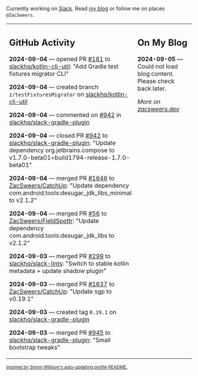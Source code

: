 Currently working on [Slack](https://slack.com/). Read [my blog](https://zacsweers.dev/) or follow me on places `@ZacSweers`.

<table><tr><td valign="top" width="60%">

## GitHub Activity
<!-- githubActivity starts -->
**2024-09-04** — opened PR [#181](https://github.com/slackhq/kotlin-cli-util/pull/181) to [slackhq/kotlin-cli-util](https://github.com/slackhq/kotlin-cli-util): "Add Gradle test fixtures migrator CLI"

**2024-09-04** — created branch `z/testFixturesMigrator` on [slackhq/kotlin-cli-util](https://github.com/slackhq/kotlin-cli-util)

**2024-09-04** — commented on [#942](https://github.com/slackhq/slack-gradle-plugin/pull/942#issuecomment-2329847180) in [slackhq/slack-gradle-plugin](https://github.com/slackhq/slack-gradle-plugin)

**2024-09-04** — closed PR [#942](https://github.com/slackhq/slack-gradle-plugin/pull/942) to [slackhq/slack-gradle-plugin](https://github.com/slackhq/slack-gradle-plugin): "Update dependency org.jetbrains.compose to v1.7.0-beta01+build1794-release-1.7.0-beta01"

**2024-09-04** — merged PR [#1646](https://github.com/ZacSweers/CatchUp/pull/1646) to [ZacSweers/CatchUp](https://github.com/ZacSweers/CatchUp): "Update dependency com.android.tools:desugar_jdk_libs_minimal to v2.1.2"

**2024-09-04** — merged PR [#56](https://github.com/ZacSweers/FieldSpottr/pull/56) to [ZacSweers/FieldSpottr](https://github.com/ZacSweers/FieldSpottr): "Update dependency com.android.tools:desugar_jdk_libs to v2.1.2"

**2024-09-03** — merged PR [#299](https://github.com/slackhq/slack-lints/pull/299) to [slackhq/slack-lints](https://github.com/slackhq/slack-lints): "Switch to stable kotlin metadata + update shadow plugin"

**2024-09-03** — merged PR [#1637](https://github.com/ZacSweers/CatchUp/pull/1637) to [ZacSweers/CatchUp](https://github.com/ZacSweers/CatchUp): "Update sgp to v0.19.1"

**2024-09-03** — created tag `0.19.1` on [slackhq/slack-gradle-plugin](https://github.com/slackhq/slack-gradle-plugin)

**2024-09-03** — merged PR [#945](https://github.com/slackhq/slack-gradle-plugin/pull/945) to [slackhq/slack-gradle-plugin](https://github.com/slackhq/slack-gradle-plugin): "Small bootstrap tweaks"
<!-- githubActivity ends -->
</td><td valign="top" width="40%">

## On My Blog
<!-- blog starts -->
**2024-09-05** — Could not load blog content. Please check back later.
<!-- blog ends -->
_More on [zacsweers.dev](https://zacsweers.dev/)_
</td></tr></table>

<sub><a href="https://simonwillison.net/2020/Jul/10/self-updating-profile-readme/">Inspired by Simon Willison's auto-updating profile README.</a></sub>